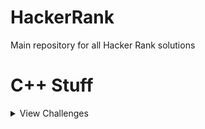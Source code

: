 # HackerRank
Main repository for all Hacker Rank solutions


# C++ Stuff
<details><summary> View Challenges </summary>  
  <p>
1. [Hello World](https://github.com/elcarn23/HackerRank/blob/master/HelloWorld/README.md)  </br>
2. Input and Output  </br>
3. Conditional Statements  </br>
4. For Loop  </br>
5. Functions  </br>
6. Pointer  </br>
7. Arrays Introduction  </br>
8. Variable Sized Arrays  </br>
9. Attribute Parser  </br>
10. StringStream  </br>
11. Strings  </br>
12. Structs  </br>
13. Class  </br>
14. Classes and Objects  </br>
15. Box It  </br>
16. Inherited Code  </br>
17. Exceptional Server    </br>
18. Virtual Functions    </br>
19. Abstract classes - Polymorphism    </br>
20. Vector Sort    </br>
21. Vector Erase    </br>
22. Lower Bound STL    </br>
23. Sets STL    </br>
24. Maps STL    </br>
25. Print Pretty    </br>
26. Deque STL    </br>
27. Inheritance Introduction    </br>
28. Hotel Prices    </br>
29. Rectangle Area    </br>
30. Multi Level Inheritance    </br>
31. Overloading Ostream Operator    </br>
32. Messages Order    </br>
33. CPP Exception handling    </br>
34. Accessing Inherited Functions    </br>
35. Magic Spells    </br>
36. C++ Class Templates    </br>
37. Preporcessor Solution    </br>
38. Operator overloading    </br>
39. Overload Operators    </br>
40. Attending Workshops    </br>
41. C++ Class Template Specialization    </br>
42. C++ Variadics    </br>
43. Bit Array    </br>
  </p>
</details>
